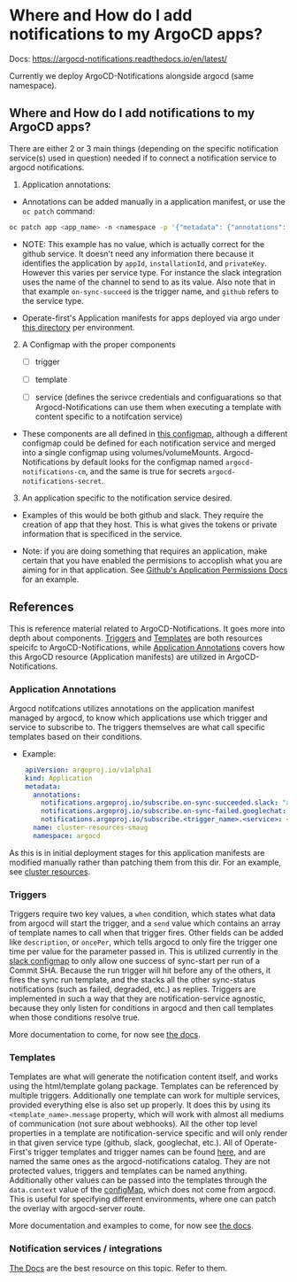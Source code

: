 # Where and How do I add notifications to my ArgoCD apps?

Docs: https://argocd-notifications.readthedocs.io/en/latest/

Currently we deploy ArgoCD-Notifications alongside argocd (same namespace).

## Where and How do I add notifications to my ArgoCD apps?

There are either 2 or 3 main things (depending on the specific notification service(s) used in question) needed if to connect a notification service to argocd notifications.

1. Application annotations:

  - Annotations can be added manually in a application manifest, or use the `oc patch`  command:
```sh
oc patch app <app_name> -n <namespace -p '{"metadata": {"annotations": {"notifications.argoproj.io/subscribe.on-sync-succeeded.github":""}}}' --type merge
```

  - NOTE: This example has no value, which is actually correct for the github service. It doesn't need any information there because it identifies the application by `appId`, `installationId`, and `privateKey`. However this varies per service type. For instance the slack integration uses the name of the channel to send to as its value. Also note that in that example `on-sync-succeed` is the trigger name, and `github` refers to the service type.

  - Operate-first's Application manifests for apps deployed via argo under [this directory](https://github.com/operate-first/apps/tree/master/argocd/overlays/moc-infra/applications/envs) per environment.

2. A Configmap with the proper components

    - [ ] trigger

    - [ ] template

    - [ ] service (defines the serivce credentials and configuarations so that Argocd-Notifications can use them when executing a template with content specific to a notifcation service)

  - These components are all defined in [this configmap](https://github.com/operate-first/apps/blob/master/argocd-notifications/base/configmap.yaml), although a different configmap could be defined for each notification service and merged into a single configmap using volumes/volumeMounts. Argocd-Notifications by default looks for the configmap named `argocd-notifications-cm`, and the same is true for secrets `argocd-notifications-secret`.

3. An application specific to the notification service desired.

  - Examples of this would be both github and slack. They require the creation of app that they host. This is what gives the tokens or private information that is specificed in the service.

  - Note: if you are doing something that requires an application, make certain that you have enabled the permisions to accoplish what you are aiming for in that application. See [Github's Application Permissions Docs](https://docs.github.com/en/rest/reference/permissions-required-for-github-apps) for an example.

## References

This is reference material related to ArgoCD-Notifications. It goes more into depth about components. [Triggers](https://github.com/operate-first/apps/blob/master/docs/content/argocd-gitops/argocd-notifications.md#Triggers) and [Templates](https://github.com/operate-first/apps/blob/master/docs/content/argocd-gitops/argocd-notifcations.md#Templates) are both resources speicifc to ArgoCD-Notifications, while [Application Annotations](https://github.com/operate-first/apps/blob/master/docs/content/argocd-gitops/argocd-notifications.md#Application-Annotations) covers how this ArgoCD resource (Application manifests) are utilized in ArgoCD-Notifications.

### Application Annotations

  Argocd notifcations utilizes annotations on the application manifest managed by argocd, to know which applications use which trigger and service to subscribe to. The triggers themselves are what call specific templates based on their conditions.

  - Example:
``` yaml
    apiVersion: argoproj.io/v1alpha1
    kind: Application
    metadata:
      annotations:
        notifications.argoproj.io/subscribe.on-sync-succeeded.slack: "argocd-notifications"
        notifications.argoproj.io/subscribe.on-sync-failed.googlechat: "opf-argocd-notifications"
        notifications.argoproj.io/subscribe.<trigger_name>.<service>: <value_if_any_required>
      name: cluster-resources-smaug
      namespace: argocd
```

  As this is in initial deployment stages for this application manifests are modified manually rather than patching them from this dir. For an example, see [cluster resources](https://github.com/operate-first/apps/blob/master/argocd/overlays/moc-infra/applications/envs/moc/smaug/cluster-management/cluster-resources.yaml).

### Triggers

  Triggers require two key values, a `when` condition, which states what data from argocd will start the trigger, and a `send` value which contains an array of template names to call when that trigger fires. Other fields can be added like `description`, or `oncePer`, which tells argocd to only fire the trigger one time per value for the parameter passed in. This is utilized currently in the [slack configmap](https://github.com/operate-first/apps/blob/master/argocd-notifications/base/configmap.yaml#L32) to only allow one success of sync-start per run of a Commit SHA. Because the run trigger will hit before any of the others, it fires the sync run template, and the stacks all the other sync-status notifications (such as failed, degraded, etc.) as replies. Triggers are implemented in such a way that they are notification-service agnostic, because they only listen for conditions in argocd and then call templates when those conditions resolve true.

  More documentation to come, for now see [the docs](https://argocd-notifications.readthedocs.io/en/stable/triggers/).

### Templates

  Templates are what will generate the notification content itself, and works using the html/template golang package. Templates can be referenced by multiple triggers. Additionally one template can work for multiple services, provided everything else is also set up properly. It does this by using its `<template_name>.message` property, which will work with almost all mediums of communication (not sure about webhooks). All the other top level properties in a template are notification-service specific and will only render in that given service type (github, slack, googlechat, etc.). All of Operate-First's trigger templates and trigger names can be found [here](https://github.com/operate-first/apps/blob/master/argocd-notifications/base/configmap.yaml), and are named the same ones as the argocd-notifications catalog. They are not protected values, triggers and templates can be named anything. Additionally other values can be passed into the templates through the `data.context` value of the [configMap](https://github.com/operate-first/apps/blob/master/argocd-notifications/base/configmap.yaml), which does not come from argocd. This is useful for specifying different environments, where one can patch the overlay with argocd-server route.

  More documentation and examples to come, for now see [the docs](https://argocd-notifications.readthedocs.io/en/stable/templates/).

### Notification services / integrations

  [The Docs](https://argocd-notifications.readthedocs.io/en/stable/services/overview/) are the best resource on this topic. Refer to them.
